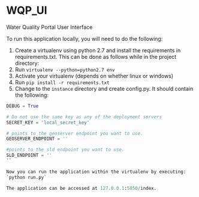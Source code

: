 # WQP_UI
Water Quality Portal User Interface

To run this application locally, you will need to do the following:

1. Create a virtualenv using python 2.7 and install the requirements in requirements.txt. This can be done as follows while in the project directory:
  1. Run `virtualenv --python=python2.7 env`
  2. Activate your virtualenv (depends on whether linux or windows)
  3. Run `pip install -r requirements.txt`
2. Change to the `instance` directory and create config.py. It should contain the following:
```python
DEBUG = True

# Do not use the same key as any of the deployment servers
SECRET_KEY = 'local_secret_key'

# points to the geoserver endpoint you want to use. 
GEOSERVER_ENDPOINT = ''

#points to the sld endpoint you want to use.
SLD_ENDPOINT = ''
``

Now you can run the application within the virtualenv by executing:
`python run.py`

The application can be accessed at 127.0.0.1:5050/index.